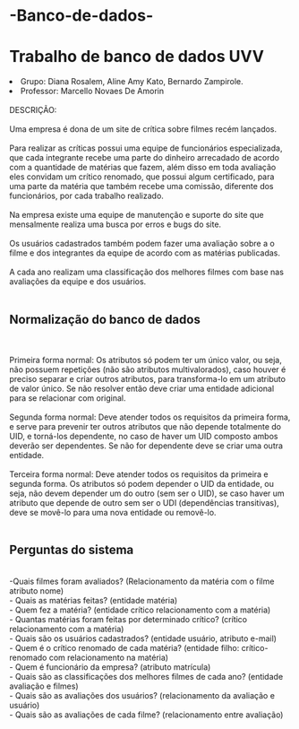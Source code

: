 # -Banco-de-dados-
<h1>Trabalho de banco de dados UVV </h1>
<li> Grupo: Diana Rosalem, Aline Amy Kato, Bernardo Zampirole.</li>
<li>Professor: Marcello Novaes De Amorin </li>
<br> DESCRIÇÃO:
<br>
<br> Uma empresa é dona de um site de crítica sobre filmes recém lançados.
<br>
<br> Para realizar as críticas possui uma equipe de funcionários especializada, que cada integrante recebe uma parte do dinheiro arrecadado de acordo com a quantidade de matérias que fazem, além disso em toda avaliação eles convidam um crítico renomado, que possui algum certificado, para uma parte da matéria que também recebe uma comissão, diferente dos funcionários, por cada trabalho realizado.
<br>
<br> Na empresa existe uma equipe de manutenção e suporte do site que mensalmente realiza uma busca por erros e bugs do site. 
<br>
<br> Os usuários cadastrados também podem fazer uma avaliação sobre a o filme e dos integrantes da equipe de acordo com as matérias publicadas.
<br>
<br>A cada ano realizam uma classificação dos melhores filmes com base nas avaliações da equipe e dos usuários.
<br>
<br>
<h2> Normalização do banco de dados</h2>
<br> 
  <br>Primeira forma normal: Os atributos só podem ter um único valor, ou seja, não possuem repetições (não são atributos multivalorados), caso houver é preciso separar e criar outros atributos, para transforma-lo em um atributo de valor único. Se não resolver então deve criar uma entidade adicional para se relacionar com original.
<br>
  <br>Segunda forma normal: Deve atender todos os requisitos da primeira forma, e serve para prevenir ter outros atributos que não depende totalmente do UID, e torná-los dependente, no caso de haver um UID composto ambos deverão ser dependentes. Se não for dependente deve se criar uma outra entidade.
<br>
  <br>Terceira forma normal: Deve atender todos os requisitos da primeira e segunda forma. Os atributos só podem depender o UID da entidade, ou seja, não devem depender um do outro (sem ser o UID), se caso haver um atributo que depende de outro sem ser o UDI (dependências transitivas), deve se movê-lo para uma nova entidade ou removê-lo.
 <br>
 <br>
 <h2>Perguntas do sistema</h2>
<br>-Quais filmes foram avaliados?  (Relacionamento da matéria com o filme atributo nome)
<br>- Quais as matérias feitas?  (entidade matéria)
<br>- Quem fez a matéria?  (entidade crítico relacionamento com a matéria)
<br>- Quantas matérias foram feitas por determinado crítico?  (crítico relacionamento com a matéria) 
<br>- Quais são os usuários cadastrados?  (entidade usuário, atributo e-mail)
<br>- Quem é o crítico renomado de cada matéria? (entidade filho: crítico-renomado com relacionamento na matéria)
<br>- Quem é funcionário da empresa?  (atributo matrícula)
<br>- Quais são as classificações dos melhores filmes de cada ano?  (entidade avaliação e filmes)
<br>- Quais são as avaliações dos usuários?  (relacionamento da avaliação e usuário)
<br>- Quais são as avaliações de cada filme?  (relacionamento entre avaliação)

  
